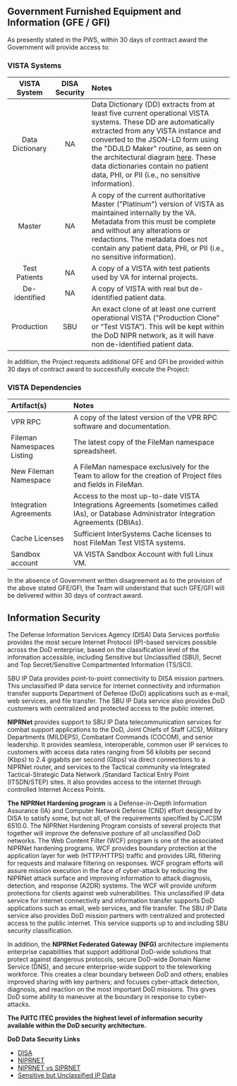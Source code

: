 ## Government Furnished Equipment and Information (GFE / GFI)

As presently stated in the PWS, within 30 days of contract award the Government will provide access to:

### VISTA Systems

VISTA<br>System | DISA<br>Security | Notes
:---: | :---: | :---
Data Dictionary  | NA | Data Dictionary (DD) extracts from at least five current operational VISTA systems. These DD are automatically extracted from any VISTA instance and converted to the JSON-LD form using the "DDJLD Maker" routine, as seen on the architectural diagram [here](https://github.com/vistadataproject/documents/blob/master/README.md). These data dictionaries contain no patient data, PHI, or PII (i.e., no sensitive information).  
Master | NA | A copy of the current authoritative Master ("Platinum") version of VISTA as maintained internally by the VA. Metadata from this must be complete and without any alterations or redactions. The metadata does not contain any patient data, PHI, or PII (i.e., no sensitive information).
Test Patients  | NA | A copy of a VISTA with test patients used by VA for internal projects.
De-identified  | NA | A copy of VISTA with real but de-identified patient data. 
Production| SBU |An exact clone of at least one current operational VISTA ("Production Clone" or “Test VISTA”). This will be kept within the DoD NIPR network, as it will have non de-identified patient data.


In addition, the Project requests additional GFE and GFI be provided within 30 days of contract award to successfully execute the Project:

### VISTA Dependencies

Artifact(s) | Notes
:---  | :---
VPR RPC  |  A copy of the latest version of the VPR RPC software and documentation.
Fileman Namespaces Listing  | The latest copy of the FileMan namespace spreadsheet.
New Fileman Namespace  | A FileMan namespace exclusively for the Team to allow for the creation of Project files and fields in FileMan.
Integration Agreements | Access to the most up-to-date VISTA Integrations Agreements (sometimes called IAs), or Database Administrator Integration Agreements (DBIAs).
Cache Licenses  | Sufficient InterSystems Cache licenses to host FileMan Test VISTA systems.
Sandbox account  | VA VISTA Sandbox Account with full Linux VM.

In the absence of Government written disagreement as to the provision of the above stated GFE/GFI, the Team will understand that such GFE/GFI will be delivered within 30 days of contract award.


## Information Security

The Defense Information Services Agency (DISA) Data Services portfolio provides the most secure Internet Protocol (IP)-based services possible across the DoD enterprise, based on the classification level of the information accessible, including Sensitive but Unclassified (SBU), Secret and Top Secret/Sensitive Compartmented Information (TS/SCI).

SBU IP Data provides point-to-point connectivity to DISA mission partners. This unclassified IP data service for internet connectivity and information transfer supports Department of Defense (DoD) applications such as e-mail, web services, and file transfer. The SBU IP Data service also provides DoD customers with centralized and protected access to the public internet. 

__NIPRNet__ provides support to SBU IP Data telecommunication services for combat support applications to the DoD, Joint Chiefs of Staff (JCS), Military Departments (MILDEPS), Combatant Commands (COCOM), and senior leadership. It provides seamless, interoperable, common user IP services to customers with access data rates ranging from 56 kilobits per second (Kbps) to 2.4 gigabits per second (Gbps) via direct connections to a NIPRNet router, and services to the Tactical community via Integrated Tactical-Strategic Data Network /Standard Tactical Entry Point (ITSDN/STEP) sites. It also provides access to the internet through controlled Internet Access Points.

__The NIPRNet Hardening program__ is a Defense-in-Depth Information Assurance (IA) and Computer Network Defense (CND) effort designed by DISA to satisfy some, but not all, of the requirements specified by CJCSM 6510.0. The NIPRNet Hardening Program consists of several projects that together will improve the defensive posture of all unclassified DoD networks. The Web Content Filter (WCF) program is one of the associated NIPRNet hardening programs. WCF provides boundary protection at the application layer for web (HTTP/HTTPS) traffic and provides URL filtering for requests and malware filtering on responses. WCF program efforts will assure mission execution in the face of cyber-attack by reducing the NIPRNet attack surface and improving information to attack diagnosis, detection, and response (A2DR) systems. The WCF will provide uniform protections for clients against web vulnerabilities. This unclassified IP data service for internet connectivity and information transfer supports DoD applications such as email, web services, and file transfer. The SBU IP Data service also provides DoD mission partners with centralized and protected access to the public internet. This service supports up to and including SBU security classification.

In addition, the __NIPRNet Federated Gateway (NFG)__ architecture implements enterprise capabilities that support additional DoD-wide solutions that protect against dangerous protocols, secure DoD-wide Domain Name Service (DNS), and secure enterprise-wide support to the teleworking workforce. This creates a clear boundary between DoD and others; enables improved sharing with key partners; and focuses cyber-attack detection, diagnosis, and reaction on the most important DoD missions. This gives DoD some ability to maneuver at the boundary in response to cyber-attacks.

__The PJITC ITEC provides the highest level of information security available within the DoD security architecture.__


__DoD Data Security Links__
* [DISA](http://disa.mil/Network-Services/Data)
* [NIPRNET](https://en.wikipedia.org/wiki/NIPRNet)
* [NIPRNET vs SIPRNET](http://www.differencebetween.net/technology/protocols-formats/differences-between-niprnet-and-siprnet)
* [Sensitive but Unclassified IP Data](http://disa.mil/Network-Services/Data/SBU-IP#Section2)

